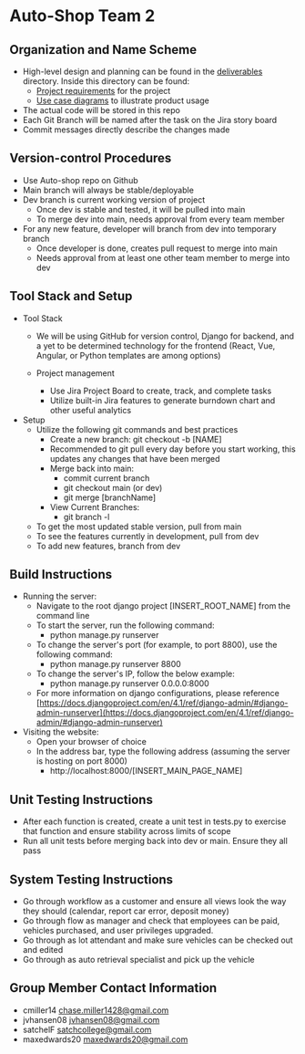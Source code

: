 # Auto-Shop Team 2

## Organization and Name Scheme

- High-level design and planning can be found in the [deliverables](./docs/) directory. Inside this directory can be found:
  - [Project requirements](./docs/requirements.md) for the project
  - [Use case diagrams](./docs/use_cases/) to illustrate product usage
- The actual code will be stored in this repo
- Each Git Branch will be named after the task on the Jira story board
- Commit messages directly describe the changes made

## Version-control Procedures

- Use Auto-shop repo on Github
- Main branch will always be stable/deployable
- Dev branch is current working version of project
  - Once dev is stable and tested, it will be pulled into main
  - To merge dev into main, needs approval from every team member
- For any new feature, developer will branch from dev into temporary branch
  - Once developer is done, creates pull request to merge into main
  - Needs approval from at least one other team member to merge into dev

## Tool Stack and Setup

- Tool Stack
  - We will be using GitHub for version control, Django for backend, and a yet to be determined technology for the frontend (React, Vue, Angular, or Python templates are among options)
  - Project management

    - Use Jira Project Board to create, track, and complete tasks
    - Utilize built-in Jira features to generate burndown chart and other useful analytics
- Setup
  - Utilize the following git commands and best practices
    - Create a new branch: git checkout -b [NAME]
    - Recommended to git pull every day before you start working, this updates any changes that have been merged
    - Merge back into main:
      - commit current branch
      - git checkout main (or dev)
      - git merge [branchName]
    - View Current Branches:
      - git branch -l
  - To get the most updated stable version, pull from main
  - To see the features currently in development, pull from dev
  - To add new features, branch from dev

## Build Instructions

- Running the server:
  - Navigate to the root django project [INSERT\_ROOT\_NAME] from the command line
  - To start the server, run the following command:
    - python manage.py runserver
  - To change the server's port (for example, to port 8800), use the following command:
    - python manage.py runserver 8800
  - To change the server's IP, follow the below example:
    - python manage.py runserver 0.0.0.0:8000
  - For more information on django configurations, please reference [https://docs.djangoproject.com/en/4.1/ref/django-admin/#django-admin-runserver](https://docs.djangoproject.com/en/4.1/ref/django-admin/#django-admin-runserver)
- Visiting the website:
  - Open your browser of choice
  - In the address bar, type the following address (assuming the server is hosting on port 8000)
    - http://localhost:8000/[INSERT\_MAIN\_PAGE\_NAME]

## Unit Testing Instructions

- After each function is created, create a unit test in tests.py to exercise that function and ensure stability across limits of scope
- Run all unit tests before merging back into dev or main. Ensure they all pass

## System Testing Instructions

- Go through workflow as a customer and ensure all views look the way they should (calendar, report car error, deposit money)
- Go through flow as manager and check that employees can be paid, vehicles purchased, and user privileges upgraded.
- Go through as lot attendant and make sure vehicles can be checked out and edited
- Go through as auto retrieval specialist and pick up the vehicle

##


## Group Member Contact Information

- cmiller14 chase.miller1428@gmail.com
- jvhansen08 jvhansen08@gmail.com
- satchelF satchcollege@gmail.com
- maxedwards20 maxedwards20@gmail.com
